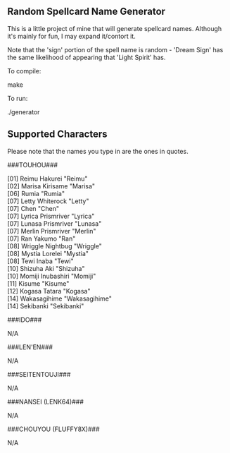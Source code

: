 ## Random Spellcard Name Generator ##
This is a little project of mine that will generate spellcard names. Although it's mainly for fun, I may expand it/contort it.

Note that the 'sign' portion of the spell name is random - 'Dream Sign' has the same likelihood of appearing that 'Light Spirit' has.

To compile:

make

To run:

./generator

## Supported Characters ##

Please note that the names you type in are the ones in quotes.

###TOUHOU###

[01] Reimu Hakurei "Reimu"		<br>
[02] Marisa Kirisame "Marisa"		<br>
[06] Rumia "Rumia"			<br>
[07] Letty Whiterock "Letty"		<br>
[07] Chen "Chen"			<br>
[07] Lyrica Prismriver "Lyrica"		<br>
[07] Lunasa Prismriver "Lunasa"		<br>
[07] Merlin Prismriver "Merlin"		<br>
[07] Ran Yakumo "Ran"			<br>
[08] Wriggle Nightbug "Wriggle"		<br>
[08] Mystia Lorelei "Mystia"		<br>
[08] Tewi Inaba "Tewi"			<br>
[10] Shizuha Aki "Shizuha"		<br>
[10] Momiji Inubashiri "Momiji"		<br>
[11] Kisume "Kisume"			<br>
[12] Kogasa Tatara "Kogasa"		<br>
[14] Wakasagihime "Wakasagihime"	<br>
[14] Sekibanki "Sekibanki"		<br>

###IDO###

N/A

###LEN'EN###

N/A

###SEITENTOUJI###

N/A

###NANSEI (LENK64)###

N/A

###CHOUYOU (FLUFFY8X)###

N/A
